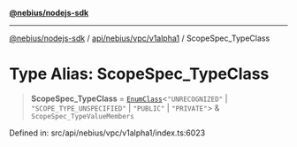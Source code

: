 [**@nebius/nodejs-sdk**](../../../../../README.md)

---

[@nebius/nodejs-sdk](../../../../../README.md) / [api/nebius/vpc/v1alpha1](../README.md) / ScopeSpec_TypeClass

# Type Alias: ScopeSpec_TypeClass

> **ScopeSpec_TypeClass** = [`EnumClass`](../../../../../runtime/protos/enum/type-aliases/EnumClass.md)\<`"UNRECOGNIZED"` \| `"SCOPE_TYPE_UNSPECIFIED"` \| `"PUBLIC"` \| `"PRIVATE"`\> & `ScopeSpec_TypeValueMembers`

Defined in: src/api/nebius/vpc/v1alpha1/index.ts:6023
